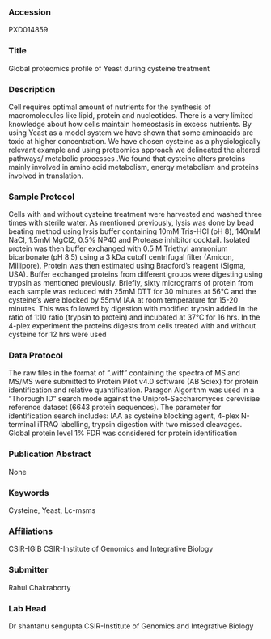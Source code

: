 ### Accession
PXD014859

### Title
Global proteomics profile of Yeast during cysteine treatment

### Description
Cell requires optimal amount of nutrients for the synthesis of macromolecules like lipid, protein and nucleotides. There is a very limited knowledge about how cells maintain homeostasis in excess nutrients. By using Yeast as a model system we have shown that some aminoacids are toxic at higher concentration. We have chosen cysteine as a physiologically relevant example and using proteomics approach we delineated the altered pathways/ metabolic processes .We found that cysteine alters proteins mainly involved in amino acid metabolism, energy metabolism and proteins involved in translation.

### Sample Protocol
Cells with and without cysteine treatment were harvested and washed three times with sterile water. As mentioned previously, lysis was done by bead beating method  using lysis buffer containing 10mM Tris-HCl (pH 8), 140mM NaCl, 1.5mM MgCl2, 0.5% NP40 and Protease inhibitor cocktail. Isolated protein was then buffer exchanged with 0.5 M Triethyl ammonium bicarbonate (pH 8.5) using a 3 kDa cutoff centrifugal filter (Amicon, Millipore). Protein was then estimated using Bradford’s reagent (Sigma, USA). Buffer exchanged proteins from different groups were digesting using trypsin as mentioned previously. Briefly, sixty micrograms of protein from each sample was reduced with 25mM DTT for 30 minutes at 56°C and the cysteine’s were blocked by 55mM IAA at room temperature for 15-20 minutes. This was followed by digestion with modified trypsin added in the ratio of 1:10 ratio (trypsin to protein) and incubated at 37°C for 16 hrs. In the 4-plex experiment the proteins digests from cells treated with and without cysteine for 12 hrs were used

### Data Protocol
The raw files in the format of “.wiff” containing the spectra of MS and MS/MS were submitted to  Protein Pilot v4.0 software (AB Sciex) for protein identification and relative quantification. Paragon Algorithm was used in a “Thorough ID” search mode against the Uniprot-Saccharomyces cerevisiae reference dataset (6643 protein sequences). The parameter for identification search includes:  IAA as cysteine blocking agent, 4-plex N-terminal iTRAQ labelling, trypsin digestion with two missed cleavages. Global protein level 1% FDR was considered for protein identification

### Publication Abstract
None

### Keywords
Cysteine, Yeast, Lc-msms

### Affiliations
CSIR-IGIB
CSIR-Institute of Genomics and Integrative Biology

### Submitter
Rahul Chakraborty

### Lab Head
Dr shantanu sengupta
CSIR-Institute of Genomics and Integrative Biology


